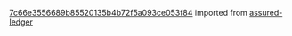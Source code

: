 [7c66e3556689b85520135b4b72f5a093ce053f84](https://github.com/insolar/assured-ledger/commit/7c66e3556689b85520135b4b72f5a093ce053f84) imported from [assured-ledger](https://github.com/insolar/assured-ledger)
